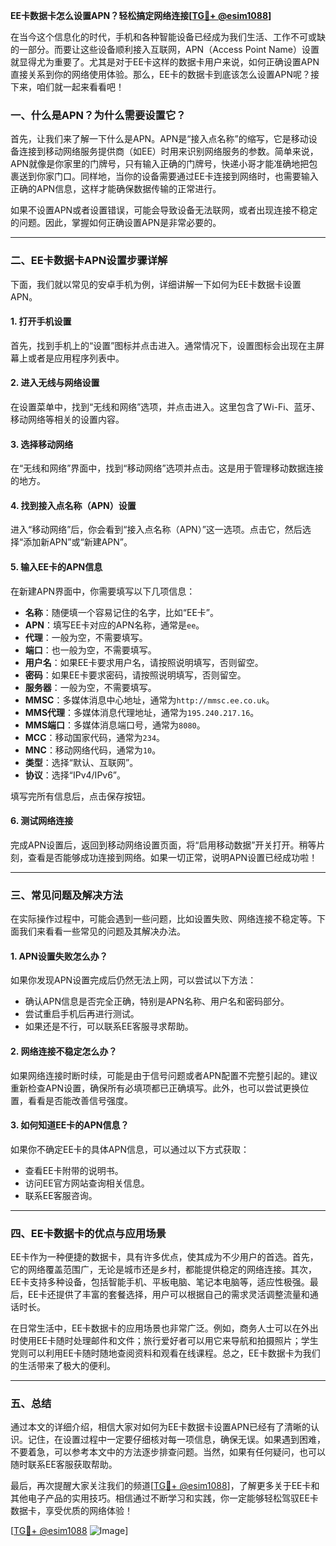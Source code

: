 **EE卡数据卡怎么设置APN？轻松搞定网络连接[[TG💪+ @esim1088](https://t.me/s/esim1088)]**

在当今这个信息化的时代，手机和各种智能设备已经成为我们生活、工作不可或缺的一部分。而要让这些设备顺利接入互联网，APN（Access Point Name）设置就显得尤为重要了。尤其是对于EE卡这样的数据卡用户来说，如何正确设置APN直接关系到你的网络使用体验。那么，EE卡的数据卡到底该怎么设置APN呢？接下来，咱们就一起来看看吧！

### **一、什么是APN？为什么需要设置它？**

首先，让我们来了解一下什么是APN。APN是“接入点名称”的缩写，它是移动设备连接到移动网络服务提供商（如EE）时用来识别网络服务的参数。简单来说，APN就像是你家里的门牌号，只有输入正确的门牌号，快递小哥才能准确地把包裹送到你家门口。同样地，当你的设备需要通过EE卡连接到网络时，也需要输入正确的APN信息，这样才能确保数据传输的正常进行。

如果不设置APN或者设置错误，可能会导致设备无法联网，或者出现连接不稳定的问题。因此，掌握如何正确设置APN是非常必要的。

---

### **二、EE卡数据卡APN设置步骤详解**

下面，我们就以常见的安卓手机为例，详细讲解一下如何为EE卡数据卡设置APN。

#### **1. 打开手机设置**
首先，找到手机上的“设置”图标并点击进入。通常情况下，设置图标会出现在主屏幕上或者是应用程序列表中。

#### **2. 进入无线与网络设置**
在设置菜单中，找到“无线和网络”选项，并点击进入。这里包含了Wi-Fi、蓝牙、移动网络等相关的设置内容。

#### **3. 选择移动网络**
在“无线和网络”界面中，找到“移动网络”选项并点击。这是用于管理移动数据连接的地方。

#### **4. 找到接入点名称（APN）设置**
进入“移动网络”后，你会看到“接入点名称（APN）”这一选项。点击它，然后选择“添加新APN”或“新建APN”。

#### **5. 输入EE卡的APN信息**
在新建APN界面中，你需要填写以下几项信息：

- **名称**：随便填一个容易记住的名字，比如“EE卡”。
- **APN**：填写EE卡对应的APN名称，通常是`ee`。
- **代理**：一般为空，不需要填写。
- **端口**：也一般为空，不需要填写。
- **用户名**：如果EE卡要求用户名，请按照说明填写，否则留空。
- **密码**：如果EE卡要求密码，请按照说明填写，否则留空。
- **服务器**：一般为空，不需要填写。
- **MMSC**：多媒体消息中心地址，通常为`http://mmsc.ee.co.uk`。
- **MMS代理**：多媒体消息代理地址，通常为`195.240.217.16`。
- **MMS端口**：多媒体消息端口号，通常为`8080`。
- **MCC**：移动国家代码，通常为`234`。
- **MNC**：移动网络代码，通常为`10`。
- **类型**：选择“默认、互联网”。
- **协议**：选择“IPv4/IPv6”。

填写完所有信息后，点击保存按钮。

#### **6. 测试网络连接**
完成APN设置后，返回到移动网络设置页面，将“启用移动数据”开关打开。稍等片刻，查看是否能够成功连接到网络。如果一切正常，说明APN设置已经成功啦！

---

### **三、常见问题及解决方法**

在实际操作过程中，可能会遇到一些问题，比如设置失败、网络连接不稳定等。下面我们来看看一些常见的问题及其解决办法。

#### **1. APN设置失败怎么办？**
如果你发现APN设置完成后仍然无法上网，可以尝试以下方法：
- 确认APN信息是否完全正确，特别是APN名称、用户名和密码部分。
- 尝试重启手机后再进行测试。
- 如果还是不行，可以联系EE客服寻求帮助。

#### **2. 网络连接不稳定怎么办？**
如果网络连接时断时续，可能是由于信号问题或者APN配置不完整引起的。建议重新检查APN设置，确保所有必填项都已正确填写。此外，也可以尝试更换位置，看看是否能改善信号强度。

#### **3. 如何知道EE卡的APN信息？**
如果你不确定EE卡的具体APN信息，可以通过以下方式获取：
- 查看EE卡附带的说明书。
- 访问EE官方网站查询相关信息。
- 联系EE客服咨询。

---

### **四、EE卡数据卡的优点与应用场景**

EE卡作为一种便捷的数据卡，具有许多优点，使其成为不少用户的首选。首先，它的网络覆盖范围广，无论是城市还是乡村，都能提供稳定的网络连接。其次，EE卡支持多种设备，包括智能手机、平板电脑、笔记本电脑等，适应性极强。最后，EE卡还提供了丰富的套餐选择，用户可以根据自己的需求灵活调整流量和通话时长。

在日常生活中，EE卡数据卡的应用场景也非常广泛。例如，商务人士可以在外出时使用EE卡随时处理邮件和文件；旅行爱好者可以用它来导航和拍摄照片；学生党则可以利用EE卡随时随地查阅资料和观看在线课程。总之，EE卡数据卡为我们的生活带来了极大的便利。

---

### **五、总结**

通过本文的详细介绍，相信大家对如何为EE卡数据卡设置APN已经有了清晰的认识。记住，在设置过程中一定要仔细核对每一项信息，确保无误。如果遇到困难，不要着急，可以参考本文中的方法逐步排查问题。当然，如果有任何疑问，也可以随时联系EE客服获取帮助。

最后，再次提醒大家关注我们的频道[[TG💪+ @esim1088](https://t.me/s/esim1088)]，了解更多关于EE卡和其他电子产品的实用技巧。相信通过不断学习和实践，你一定能够轻松驾驭EE卡数据卡，享受优质的网络体验！

[[TG💪+ @esim1088](https://t.me/s/esim1088) ![Image](https://i.postimg.cc/4NQfJmqS/Snipaste-2025-05-13-00-14-12.png)]